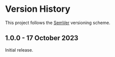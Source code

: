 # Version History

This project follows the [SemVer](http://semver.org) versioning scheme. 

## 1.0.0 - 17 October 2023

Initial release.
